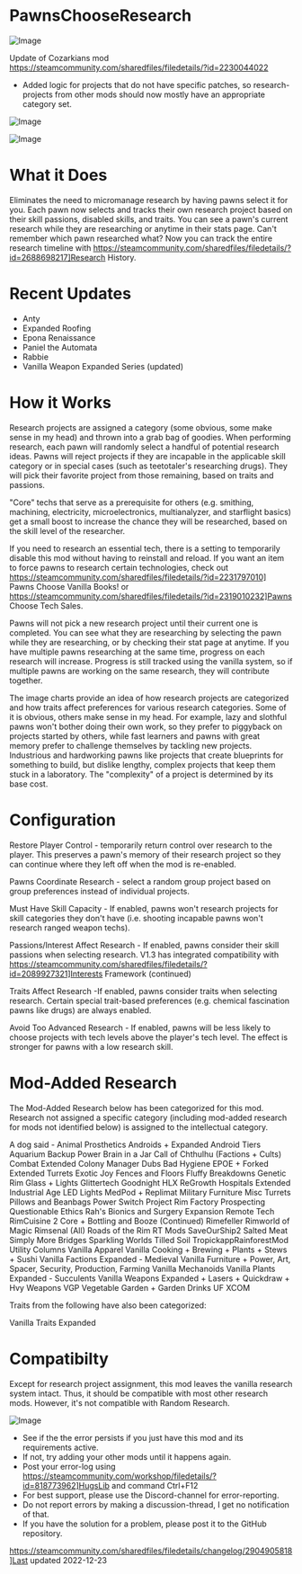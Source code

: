 # PawnsChooseResearch

![Image](https://i.imgur.com/buuPQel.png)

Update of Cozarkians mod
https://steamcommunity.com/sharedfiles/filedetails/?id=2230044022

- Added logic for projects that do not have specific patches, so research-projects from other mods should now mostly have an appropriate category set.

![Image](https://i.imgur.com/pufA0kM.png)

	
![Image](https://i.imgur.com/Z4GOv8H.png)

# What it Does


Eliminates the need to micromanage research by having pawns select it for you. Each pawn now selects and tracks their own research project based on their skill passions, disabled skills, and traits. You can see a pawn's current research while they are researching or anytime in their stats page. Can't remember which pawn researched what? Now you can track the entire research timeline with https://steamcommunity.com/sharedfiles/filedetails/?id=2688698217]Research History.

# Recent Updates

- Anty
- Expanded Roofing
- Epona Renaissance
- Paniel the Automata
- Rabbie
- Vanilla Weapon Expanded Series (updated)


# How it Works


Research projects are assigned a category (some obvious, some make sense in my head) and thrown into a grab bag of goodies. When performing research, each pawn will randomly select a handful of potential research ideas. Pawns will reject projects if they are incapable in the applicable skill category or in special cases (such as teetotaler's researching drugs). They will pick their favorite project from those remaining, based on traits and passions. 

"Core" techs that serve as a prerequisite for others (e.g. smithing, machining, electricity, microelectronics, multianalyzer, and starflight basics) get a small boost to increase the chance they will be researched, based on the skill level of the researcher.

If you need to research an essential tech, there is a setting to temporarily disable this mod without having to reinstall and reload. If you want an item to force pawns to research certain technologies, check out https://steamcommunity.com/sharedfiles/filedetails/?id=2231797010] Pawns Choose Vanilla Books! or https://steamcommunity.com/sharedfiles/filedetails/?id=2319010232]Pawns Choose Tech Sales. 

Pawns will not pick a new research project until their current one is completed. You can see what they are researching by selecting the pawn while they are researching, or by checking their stat page at anytime. If you have multiple pawns researching at the same time, progress on each research will increase. Progress is still tracked using the vanilla system, so if multiple pawns are working on the same research, they will contribute together.

The image charts provide an idea of how research projects are categorized and how traits affect preferences for various research categories. Some of it is obvious, others make sense in my head. For example, lazy and slothful pawns won't bother doing their own work, so they prefer to piggyback on projects started by others, while fast learners and pawns with great memory prefer to challenge themselves by tackling new projects. Industrious and hardworking pawns like projects that create blueprints for something to build, but dislike lengthy, complex projects that keep them stuck in a laboratory. The "complexity" of a project is determined by its base cost.

# Configuration

Restore Player Control - temporarily return control over research to the player. This preserves a pawn's memory of their research project so they can continue where they left off when the mod is re-enabled.

Pawns Coordinate Research - select a random group project based on group preferences instead of individual projects.

Must Have Skill Capacity - If enabled, pawns won't research projects for skill categories they don't have (i.e. shooting incapable pawns won't research ranged weapon techs).

Passions/Interest Affect Research - If enabled, pawns consider their skill passions when selecting research. V1.3 has integrated compatibility with https://steamcommunity.com/sharedfiles/filedetails/?id=2089927321]Interests Framework (continued)

Traits Affect Research -If enabled, pawns consider traits when selecting research. Certain special trait-based preferences (e.g. chemical fascination pawns like drugs) are always enabled.

Avoid Too Advanced Research - If enabled, pawns will be less likely to choose projects with tech levels above the player's tech level. The effect is stronger for pawns with a low research skill.

# Mod-Added Research


The Mod-Added Research below has been categorized for this mod. Research not assigned a specific category (including mod-added research for mods not identified below) is assigned to the intellectual category.

A dog said - Animal Prosthetics
Androids + Expanded
Android Tiers
Aquarium
Backup Power
Brain in a Jar
Call of Chthulhu (Factions + Cults) 
Combat Extended
Colony Manager
Dubs Bad Hygiene
EPOE + Forked
Extended Turrets
Exotic Joy
Fences and Floors
Fluffy Breakdowns
Genetic Rim
Glass + Lights
Glittertech
Goodnight
HLX ReGrowth
Hospitals Extended
Industrial Age
LED Lights
MedPod + Replimat
Military Furniture
Misc Turrets
Pillows and Beanbags
Power Switch 
Project Rim Factory
Prospecting
Questionable Ethics
Rah's Bionics and Surgery Expansion
Remote Tech
RimCuisine 2 Core + Bottling and Booze (Continued)
Rimefeller
Rimworld of Magic
Rimsenal (All)
Roads of the Rim
RT Mods
SaveOurShip2
Salted Meat
Simply More Bridges
Sparkling Worlds
Tilled Soil
TropickappRainforestMod
Utility Columns
Vanilla Apparel
Vanilla Cooking + Brewing + Plants + Stews + Sushi
Vanilla Factions Expanded - Medieval
Vanilla Furniture + Power, Art, Spacer, Security, Production, Farming
Vanilla Mechanoids
Vanilla Plants Expanded - Succulents
Vanilla Weapons Expanded + Lasers + Quickdraw + Hvy Weapons
VGP Vegetable Garden + Garden Drinks UF
XCOM

Traits from the following have also been categorized:

Vanilla Traits Expanded

# Compatibilty


Except for research project assignment, this mod leaves the vanilla research system intact. Thus, it should be compatible with most other research mods. However, it's not compatible with Random Research. 

![Image](https://i.imgur.com/PwoNOj4.png)



-  See if the the error persists if you just have this mod and its requirements active.
-  If not, try adding your other mods until it happens again.
-  Post your error-log using https://steamcommunity.com/workshop/filedetails/?id=818773962]HugsLib and command Ctrl+F12
-  For best support, please use the Discord-channel for error-reporting.
-  Do not report errors by making a discussion-thread, I get no notification of that.
-  If you have the solution for a problem, please post it to the GitHub repository.



https://steamcommunity.com/sharedfiles/filedetails/changelog/2904905818]Last updated 2022-12-23
